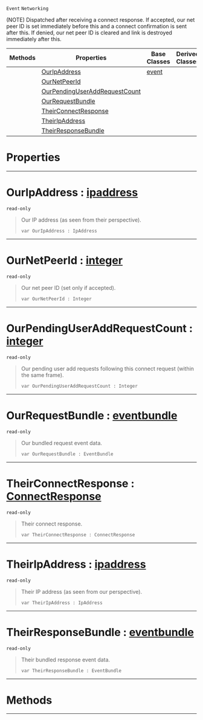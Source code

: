  `Event` `Networking`



(NOTE) Dispatched after receiving a connect response. If accepted, our net peer ID is set immediately before this and a connect confirmation is sent after this. If denied, our net peer ID is cleared and link is destroyed immediately after this.

|Methods|Properties|Base Classes|Derived Classes|
|---|---|---|---|
| |[ OurIpAddress](https://github.com/zeroengineteam/ZeroDocs/blob/master/code_reference/class_reference/netpeerreceivedconnectresponse.markdown#ouripaddress-zero-engine)|[event](https://github.com/zeroengineteam/ZeroDocs/blob/master/code_reference/class_reference/event.markdown)| |
| |[ OurNetPeerId](https://github.com/zeroengineteam/ZeroDocs/blob/master/code_reference/class_reference/netpeerreceivedconnectresponse.markdown#ournetpeerid-zero-engine)| | |
| |[ OurPendingUserAddRequestCount](https://github.com/zeroengineteam/ZeroDocs/blob/master/code_reference/class_reference/netpeerreceivedconnectresponse.markdown#ourpendinguseraddrequest)| | |
| |[ OurRequestBundle](https://github.com/zeroengineteam/ZeroDocs/blob/master/code_reference/class_reference/netpeerreceivedconnectresponse.markdown#ourrequestbundle-zero-en)| | |
| |[ TheirConnectResponse](https://github.com/zeroengineteam/ZeroDocs/blob/master/code_reference/class_reference/netpeerreceivedconnectresponse.markdown#theirconnectresponse-zer)| | |
| |[ TheirIpAddress](https://github.com/zeroengineteam/ZeroDocs/blob/master/code_reference/class_reference/netpeerreceivedconnectresponse.markdown#theiripaddress-zero-engi)| | |
| |[ TheirResponseBundle](https://github.com/zeroengineteam/ZeroDocs/blob/master/code_reference/class_reference/netpeerreceivedconnectresponse.markdown#theirresponsebundle-zero)| | |


 #  Properties


---  
 #  OurIpAddress : [ipaddress](https://github.com/zeroengineteam/ZeroDocs/blob/master/code_reference/class_reference/ipaddress.markdown)

 `read-only`

> Our IP address (as seen from their perspective).
> ``` lang=cpp, name=Zilch
> var OurIpAddress : IpAddress


---  
 #  OurNetPeerId : [integer](https://github.com/zeroengineteam/ZeroDocs/blob/master/code_reference/zilch_base_types/integer.markdown)

 `read-only`

> Our net peer ID (set only if accepted).
> ``` lang=cpp, name=Zilch
> var OurNetPeerId : Integer


---  
 #  OurPendingUserAddRequestCount : [integer](https://github.com/zeroengineteam/ZeroDocs/blob/master/code_reference/zilch_base_types/integer.markdown)

 `read-only`

> Our pending user add requests following this connect request (within the same frame).
> ``` lang=cpp, name=Zilch
> var OurPendingUserAddRequestCount : Integer


---  
 #  OurRequestBundle : [eventbundle](https://github.com/zeroengineteam/ZeroDocs/blob/master/code_reference/class_reference/eventbundle.markdown)

 `read-only`

> Our bundled request event data.
> ``` lang=cpp, name=Zilch
> var OurRequestBundle : EventBundle


---  
 #  TheirConnectResponse : [ConnectResponse](https://github.com/zeroengineteam/ZeroDocs/blob/master/code_reference/enum_reference.markdown#connectresponse)

 `read-only`

> Their connect response.
> ``` lang=cpp, name=Zilch
> var TheirConnectResponse : ConnectResponse


---  
 #  TheirIpAddress : [ipaddress](https://github.com/zeroengineteam/ZeroDocs/blob/master/code_reference/class_reference/ipaddress.markdown)

 `read-only`

> Their IP address (as seen from our perspective).
> ``` lang=cpp, name=Zilch
> var TheirIpAddress : IpAddress


---  
 #  TheirResponseBundle : [eventbundle](https://github.com/zeroengineteam/ZeroDocs/blob/master/code_reference/class_reference/eventbundle.markdown)

 `read-only`

> Their bundled response event data.
> ``` lang=cpp, name=Zilch
> var TheirResponseBundle : EventBundle


---  
 #  Methods


---  
 

 